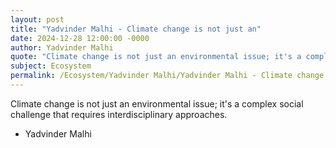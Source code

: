 ```yaml
---
layout: post
title: "Yadvinder Malhi - Climate change is not just an"
date: 2024-12-28 12:00:00 -0000
author: Yadvinder Malhi
quote: "Climate change is not just an environmental issue; it's a complex social challenge that requires interdisciplinary approaches."
subject: Ecosystem
permalink: /Ecosystem/Yadvinder Malhi/Yadvinder Malhi - Climate change is not just an
---
```


Climate change is not just an environmental issue; it's a complex social challenge that requires interdisciplinary approaches.

- Yadvinder Malhi
